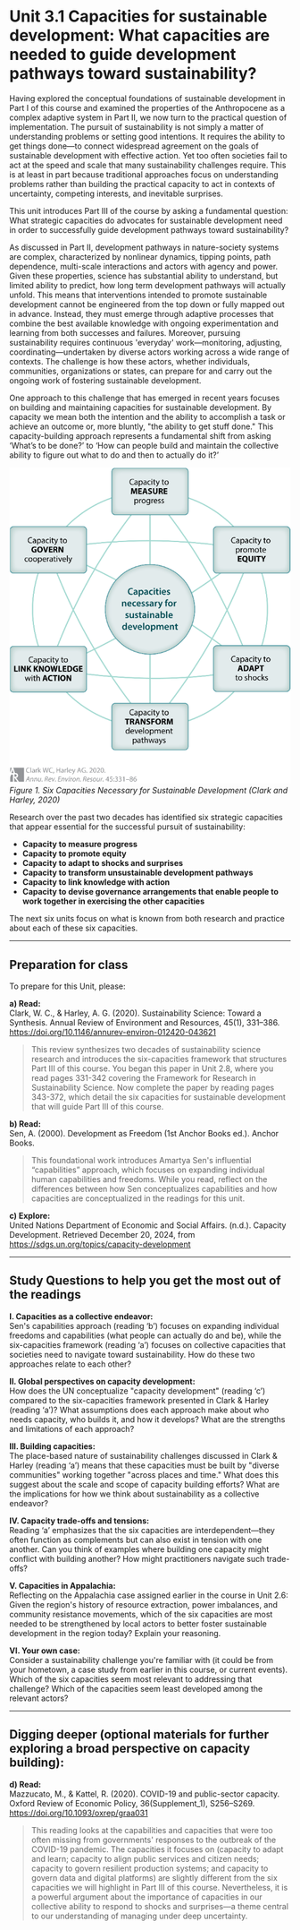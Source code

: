 # Unit 3.1 Capacities for sustainable development: What capacities are needed to guide development pathways toward sustainability?

Having explored the conceptual foundations of sustainable development in Part I of this course and examined the properties of the Anthropocene as a complex adaptive system in Part II, we now turn to the practical question of implementation. The pursuit of sustainability is not simply a matter of understanding problems or setting good intentions. It requires the ability to get things done—to connect widespread agreement on the goals of sustainable development with effective action. Yet too often societies fail to act at the speed and scale that many sustainability challenges require. This is at least in part because traditional approaches focus on understanding problems rather than building the practical capacity to act in contexts of uncertainty, competing interests, and inevitable surprises.

This unit introduces Part III of the course by asking a fundamental question: What strategic capacities do advocates for sustainable development need in order to successfully guide development pathways toward sustainability?

As discussed in Part II, development pathways in nature-society systems are complex, characterized by nonlinear dynamics, tipping points, path dependence, multi-scale interactions and actors with agency and power. Given these properties, science has substantial ability to understand, but limited ability to predict, how long term development pathways will actually unfold. This means that interventions intended to promote sustainable development cannot be engineered from the top down or fully mapped out in advance. Instead, they must emerge through adaptive processes that combine the best available knowledge with ongoing experimentation and learning from both successes and failures. Moreover, pursuing sustainability requires continuous 'everyday' work—monitoring, adjusting, coordinating—undertaken by diverse actors working across a wide range of contexts. The challenge is how these actors, whether individuals, communities, organizations or states, can prepare for and carry out the ongoing work of fostering sustainable development.

One approach to this challenge that has emerged in recent years focuses on building and maintaining capacities for sustainable development. By capacity we mean both the intention and the ability to accomplish a task or achieve an outcome or, more bluntly, "the ability to get stuff done." This capacity-building approach represents a fundamental shift from asking ‘What’s to be done?’ to ‘How can people build and maintain the collective ability to figure out what to do and then to actually do it?’

![Diagram showing six capacities for sustainable development](images/arer-capacities.png)
*Figure 1. Six Capacities Necessary for Sustainable Development (Clark and Harley, 2020)*

Research over the past two decades has identified six strategic capacities that appear essential for the successful pursuit of sustainability:

- **Capacity to measure progress**
- **Capacity to promote equity**
- **Capacity to adapt to shocks and surprises**
- **Capacity to transform unsustainable development pathways**
- **Capacity to link knowledge with action**
- **Capacity to devise governance arrangements that enable people to work together in exercising the other capacities**

The next six units focus on what is known from both research and practice about each of these six capacities.

---

## Preparation for class

To prepare for this Unit, please:

**a) Read:**  
Clark, W. C., & Harley, A. G. (2020). Sustainability Science: Toward a Synthesis. Annual Review of Environment and Resources, 45(1), 331–386. https://doi.org/10.1146/annurev-environ-012420-043621  
> This review synthesizes two decades of sustainability science research and introduces the six-capacities framework that structures Part III of this course. You began this paper in Unit 2.8, where you read pages 331-342 covering the Framework for Research in Sustainability Science. Now complete the paper by reading pages 343-372, which detail the six capacities for sustainable development that will guide Part III of this course.

**b) Read:**  
Sen, A. (2000). Development as Freedom (1st Anchor Books ed.). Anchor Books.  
> This foundational work introduces Amartya Sen's influential “capabilities” approach, which focuses on expanding individual human capabilities and freedoms. While you read, reflect on the differences between how Sen conceptualizes capabilities and how capacities are conceptualized in the readings for this unit.

**c) Explore:**  
United Nations Department of Economic and Social Affairs. (n.d.). Capacity Development. Retrieved December 20, 2024, from https://sdgs.un.org/topics/capacity-development

---

## Study Questions to help you get the most out of the readings

**I. Capacities as a collective endeavor:**  
Sen's capabilities approach (reading ‘b’) focuses on expanding individual freedoms and capabilities (what people can actually do and be), while the six-capacities framework (reading ‘a’) focuses on collective capacities that societies need to navigate toward sustainability. How do these two approaches relate to each other?

**II. Global perspectives on capacity development:**  
How does the UN conceptualize "capacity development" (reading ‘c’) compared to the six-capacities framework presented in Clark & Harley (reading ‘a’)? What assumptions does each approach make about who needs capacity, who builds it, and how it develops? What are the strengths and limitations of each approach?

**III. Building capacities:**  
The place-based nature of sustainability challenges discussed in Clark & Harley (reading ‘a’) means that these capacities must be built by "diverse communities" working together "across places and time." What does this suggest about the scale and scope of capacity building efforts? What are the implications for how we think about sustainability as a collective endeavor?

**IV. Capacity trade-offs and tensions:**  
Reading ‘a’ emphasizes that the six capacities are interdependent—they often function as complements but can also exist in tension with one another. Can you think of examples where building one capacity might conflict with building another? How might practitioners navigate such trade-offs?

**V. Capacities in Appalachia:**  
Reflecting on the Appalachia case assigned earlier in the course in Unit 2.6: Given the region's history of resource extraction, power imbalances, and community resistance movements, which of the six capacities are most needed to be strengthened by local actors to better foster sustainable development in the region today? Explain your reasoning.

**VI. Your own case:**  
Consider a sustainability challenge you're familiar with (it could be from your hometown, a case study from earlier in this course, or current events). Which of the six capacities seem most relevant to addressing that challenge? Which of the capacities seem least developed among the relevant actors?

---

## Digging deeper (optional materials for further exploring a broad perspective on capacity building):

**d) Read:**  
Mazzucato, M., & Kattel, R. (2020). COVID-19 and public-sector capacity. Oxford Review of Economic Policy, 36(Supplement_1), S256–S269. https://doi.org/10.1093/oxrep/graa031  
> This reading looks at the capabilities and capacities that were too often missing from governments' responses to the outbreak of the COVID-19 pandemic. The capacities it focuses on (capacity to adapt and learn; capacity to align public services and citizen needs; capacity to govern resilient production systems; and capacity to govern data and digital platforms) are slightly different from the six capacities we will highlight in Part III of this course. Nevertheless, it is a powerful argument about the importance of capacities in our collective ability to respond to shocks and surprises—a theme central to our understanding of managing under deep uncertainty.